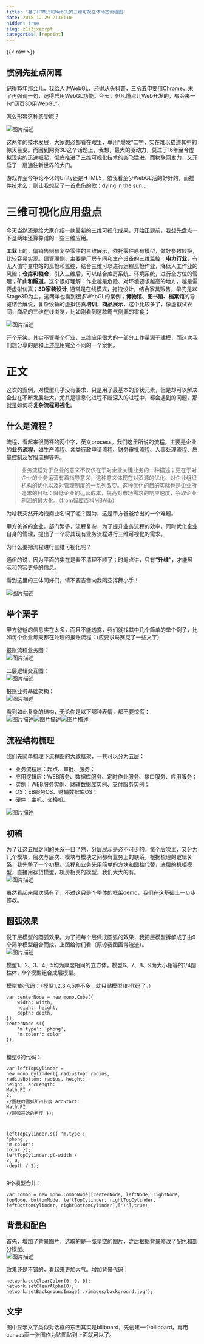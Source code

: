 ```yaml
---
title: '基于HTML5和WebGL的三维可视立体动态流程图' 
date: 2018-12-29 2:30:10
hidden: true
slug: z1s3jxecrpf
categories: [reprint]
---
```


{{< raw >}}

                    
<h2 id="articleHeader0">惯例先扯点闲篇</h2>
<p>记得15年那会儿，我给人讲WebGL，还得从头科普，三令五申要用Chrome，末了再强调一句，记得启用WebGL功能。今天，但凡懂点儿Web开发的，都会来一句“网页3D用WebGL”。</p>
<p>怎么形容这种感受呢？</p>
<p><span class="img-wrap"><img data-src="/img/bVWrUS?w=255&amp;h=255" src="https://static.alili.tech/img/bVWrUS?w=255&amp;h=255" alt="图片描述" title="图片描述" style="cursor: pointer; display: inline;"></span></p>
<p>这两年的技术发展，大家想必都看在眼里，单用“爆发”二字，实在难以描述其中的惊天巨变。而回到网页3D这个话题上，我想，最大的驱动力，莫过于16年至今虚拟现实的迅速崛起，彻底推进了三维可视化技术的突飞猛进，而物联网发力，又开启了一扇通往新世界的大门。</p>
<p>游戏界至今争论不休的Unity还是HTML5，依我看至少WebGL活的好好的，而插件技术么，则让我想起了一首悲伤的歌：dying in the sun…</p>
<h1 id="articleHeader1">三维可视化应用盘点</h1>
<p>今天当然还是给大家介绍一款最新的三维可视化成果，开始正题前，我想先盘点一下这两年还算靠谱的一些三维应用。</p>
<p><strong>工业</strong>上的，偏销售侧有复杂零件的三维展示，依托零件原有模型，做好参数转换，比较容易实现。偏管理侧，主要是厂房车间和生产设备的三维监控；<strong>电力行业</strong>，有无人值守变电站的巡检和监控，结合三维可以进行远程巡检作业，降低人工作业的风险；<strong>仓库和粮仓</strong>，引入三维后，可以结合库房系统、环境系统，进行全方位的管理；<strong>矿山和隧道</strong>，这个很好理解：作业越是危险、对环境要求越高的地方，越是需要虚拟仿真；<strong>3D家装设计</strong>, 通常是在线模式，拖拽设计，结合家具贩售，早先是以Stage3D为主，这两年也看到很多WebGL的案例；<strong>博物馆、图书馆、档案馆</strong>的导览结合解说，复杂设备的虚拟仿真<strong>培训</strong>，<strong>商品展示</strong>，这个比较多了，像虚拟试衣间，商品的三维在线浏览，比如刚看到这款霸气侧漏的零食：</p>
<p><span class="img-wrap"><img data-src="/img/bVWrWy?w=1270&amp;h=855" src="https://static.alili.tech/img/bVWrWy?w=1270&amp;h=855" alt="图片描述" title="图片描述" style="cursor: pointer; display: inline;"></span></p>
<p>开个玩笑。其实不管哪个行业，三维应用很大的一部分工作量源于建模，而这次我们想分享的是和上述应用完全不同的一个案例。</p>
<h1 id="articleHeader2">正文</h1>
<p>这次的案例，对模型几乎没有要求，只是用了最基本的形状元素，但是却可以解决企业在不断发展壮大，尤其是信息化进程不断深入的过程中，都会遇到的问题，那就是如何将<strong>复杂流程可视化</strong>。</p>
<h2 id="articleHeader3">什么是流程？</h2>
<p>流程，看起来很简答的两个字，英文process。我们这里所说的流程，主要是企业的<strong>业务流程</strong>，如生产流程、各类行政申请流程、财务审批流程、人事处理流程、质量控制及客服流程等等。</p>
<blockquote><p>业务流程对于企业的意义不仅仅在于对企业关键业务的一种描述；更在于对企业的业务运营有着指导意义，这种意义体现在对资源的优化、对企业组织机构的优化以及对管理制度的一系列改变。这种优化的目的实际也是企业所追求的目标：降低企业的运营成本，提高对市场需求的响应速度，争取企业利润的最大化。（from智库百科MBAlib）</p></blockquote>
<p>为啥我突然开始拽商业名词了呢？因为，这是甲方爸爸给出的一个难题。</p>
<p>甲方爸爸的企业，部门繁多，流程复杂，为了提升业务流程的效率，同时优化企业自身的管理，提出了一个将其现有业务流程进行三维可视化的需求。</p>
<p>为什么要把流程进行三维可视化呢？</p>
<p>通俗的说，因为平面的实在是看不清理不顺了；时髦点讲，只有<strong>“升维”</strong>，才能展示和包容更多的信息。</p>
<p>看到这里的三体同好们，请不要吝啬向我隔空挥舞小手！</p>
<p><span class="img-wrap"><img data-src="/img/bVWrZO?w=240&amp;h=240" src="https://static.alili.tech/img/bVWrZO?w=240&amp;h=240" alt="图片描述" title="图片描述" style="cursor: pointer;"></span></p>
<h2 id="articleHeader4">举个栗子</h2>
<p>甲方爸爸的信息实在太多，而且不能透露，我们就找其中几个简单的举个例子，比如每个企业每天都在处理的报账流程：(应要求马赛克了一些文字）</p>
<p>报账流程业务图：<br><span class="img-wrap"><img data-src="/img/bVWW86?w=585&amp;h=586" src="https://static.alili.tech/img/bVWW86?w=585&amp;h=586" alt="图片描述" title="图片描述" style="cursor: pointer;"></span></p>
<p>二层逻辑交互图：<br><span class="img-wrap"><img data-src="/img/bVWW9a?w=800&amp;h=608" src="https://static.alili.tech/img/bVWW9a?w=800&amp;h=608" alt="图片描述" title="图片描述" style="cursor: pointer; display: inline;"></span></p>
<p>报账业务基础架构：<br><span class="img-wrap"><img data-src="/img/bVWW9h?w=512&amp;h=712" src="https://static.alili.tech/img/bVWW9h?w=512&amp;h=712" alt="图片描述" title="图片描述" style="cursor: pointer; display: inline;"></span></p>
<p>看到如此复杂的结构，无论你是以下哪种表情，都不要惊慌：<br><span class="img-wrap"><img data-src="/img/bVWr5i?w=166&amp;h=134" src="https://static.alili.tech/img/bVWr5i?w=166&amp;h=134" alt="图片描述" title="图片描述" style="cursor: pointer; display: inline;"></span><span class="img-wrap"><img data-src="/img/bVWr4D?w=154&amp;h=134" src="https://static.alili.tech/img/bVWr4D?w=154&amp;h=134" alt="图片描述" title="图片描述" style="cursor: pointer; display: inline;"></span><span class="img-wrap"><img data-src="/img/bVWr5m?w=136&amp;h=134" src="https://static.alili.tech/img/bVWr5m?w=136&amp;h=134" alt="图片描述" title="图片描述" style="cursor: pointer; display: inline;"></span></p>
<h2 id="articleHeader5">流程结构梳理</h2>
<p>我们先简单梳理下流程图的大致框架，一共可以分为五层：</p>
<ul>
<li>业务流程层：起点、审批、服务；</li>
<li>应用逻辑层：WEB服务、数据库服务、定时作业服务、接口服务、应用服务；</li>
<li>实例：WEB服务实例、财辅数据库实例、支付服务实例；</li>
<li>OS：EB服务OS、财辅数据库OS；</li>
<li>硬件：主机、交换机。</li>
</ul>
<p><span class="img-wrap"><img data-src="/img/bVWr7F?w=255&amp;h=255" src="https://static.alili.tech/img/bVWr7F?w=255&amp;h=255" alt="图片描述" title="图片描述" style="cursor: pointer;"></span></p>
<h2 id="articleHeader6">初稿</h2>
<p>为了让这五层之间的关系一目了然，分层展示是必不可少的。每个层次里，又分为几个模块，层次与层次、模块与模块之间都有业务上的联系。根据梳理的逻辑关系，我先整了一个初稿。流程和业务先用简单的方块和圆柱代替，底层的机柜模型，直接用存货模型，机房相关的模型，我们大大的有。<br><span class="img-wrap"><img data-src="/img/bVU4KI?w=1347&amp;h=614" src="https://static.alili.tech/img/bVU4KI?w=1347&amp;h=614" alt="图片描述" title="图片描述" style="cursor: pointer;"></span></p>
<p>虽然看起来层次感有了，不过这只是个整体的框架demo，我们在这基础上一步步修改。</p>
<h2 id="articleHeader7">圆弧效果</h2>
<p>说下层模型的圆弧效果。为了把每个层做成圆弧的效果，我把层模型拆解成了由9个简单模型组合而成，上图给你们看（原谅我图画得渣渣）。<br><span class="img-wrap"><img data-src="/img/bVU7cW?w=1043&amp;h=437" src="https://static.alili.tech/img/bVU7cW?w=1043&amp;h=437" alt="图片描述" title="图片描述" style="cursor: pointer;"></span></p>
<p>模型1、2、3、4、5均为厚度相同的立方体，模型6、7、8、9为大小相等的1/4圆柱体，9个模型组合成层模型。</p>
<p>模型1的代码：（模型1,2,3,4,5差不多，就只贴模型1的代码了。）</p>
<div class="widget-codetool" style="display:none;">
      <div class="widget-codetool--inner">
      <span class="selectCode code-tool" data-toggle="tooltip" data-placement="top" title="" data-original-title="全选"></span>
      <span type="button" class="copyCode code-tool" data-toggle="tooltip" data-placement="top" data-clipboard-text="var centerNode = new mono.Cube({
    width: width,
    height: height,
    depth: depth,
});
centerNode.s({
    'm.type': 'phong',
    'm.color': color
});
    " title="" data-original-title="复制"></span>
      <span type="button" class="saveToNote code-tool" data-toggle="tooltip" data-placement="top" title="" data-original-title="放进笔记"></span>
      </div>
      </div><pre class="hljs maxima"><code><span class="hljs-built_in">var</span> centerNode = <span class="hljs-built_in">new</span> <span class="hljs-built_in">mono</span>.Cube({
    <span class="hljs-built_in">width</span>: <span class="hljs-built_in">width</span>,
    <span class="hljs-built_in">height</span>: <span class="hljs-built_in">height</span>,
    depth: depth,
});
centerNode.s({
    'm.type': 'phong',
    'm.<span class="hljs-built_in">color</span>': <span class="hljs-built_in">color</span>
});
    </code></pre>
<p>模型6的代码：</p>
<div class="widget-codetool" style="display:none;">
      <div class="widget-codetool--inner">
      <span class="selectCode code-tool" data-toggle="tooltip" data-placement="top" title="" data-original-title="全选"></span>
      <span type="button" class="copyCode code-tool" data-toggle="tooltip" data-placement="top" data-clipboard-text="var leftTopCylinder = new mono.Cylinder({
    radiusTop: radius,
    radiusBottom: radius,
    height: height,
    arcLength: Math.PI / 2, //圆柱的圆弧所占长度
    arcStart: Math.PI //圆弧开始的角度
});
    
leftTopCylinder.s({
    'm.type': 'phong',
    'm.color': color
});
leftTopCylinder.p(-width / 2, 0, -depth / 2);" title="" data-original-title="复制"></span>
      <span type="button" class="saveToNote code-tool" data-toggle="tooltip" data-placement="top" title="" data-original-title="放进笔记"></span>
      </div>
      </div><pre class="hljs processing"><code>var leftTopCylinder = <span class="hljs-keyword">new</span> mono.Cylinder({
    radiusTop: radius,
    radiusBottom: radius,
    <span class="hljs-built_in">height</span>: <span class="hljs-built_in">height</span>,
    arcLength: Math.<span class="hljs-literal">PI</span> / <span class="hljs-number">2</span>, <span class="hljs-comment">//圆柱的圆弧所占长度</span>
    arcStart: Math.<span class="hljs-literal">PI</span> <span class="hljs-comment">//圆弧开始的角度</span>
});
    
leftTopCylinder.s({
    <span class="hljs-string">'m.type'</span>: <span class="hljs-string">'phong'</span>,
    <span class="hljs-string">'m.color'</span>: <span class="hljs-built_in">color</span>
});
leftTopCylinder.p(-<span class="hljs-built_in">width</span> / <span class="hljs-number">2</span>, <span class="hljs-number">0</span>, -depth / <span class="hljs-number">2</span>);</code></pre>
<p>9个模型合并：</p>
<div class="widget-codetool" style="display:none;">
      <div class="widget-codetool--inner">
      <span class="selectCode code-tool" data-toggle="tooltip" data-placement="top" title="" data-original-title="全选"></span>
      <span type="button" class="copyCode code-tool" data-toggle="tooltip" data-placement="top" data-clipboard-text="var combo = new mono.ComboNode([centerNode, leftNode, rightNode, topNode, bottomNode, leftTopCylinder, rightTopCylinder, leftBottomCylinder, rightBottomCylinder],['+'],true);" title="" data-original-title="复制"></span>
      <span type="button" class="saveToNote code-tool" data-toggle="tooltip" data-placement="top" title="" data-original-title="放进笔记"></span>
      </div>
      </div><pre class="hljs haxe"><code style="word-break: break-word; white-space: initial;"><span class="hljs-keyword">var</span> combo = <span class="hljs-keyword">new</span> <span class="hljs-type">mono</span>.ComboNode([centerNode, leftNode, rightNode, topNode, bottomNode, leftTopCylinder, rightTopCylinder, leftBottomCylinder, rightBottomCylinder],[<span class="hljs-string">'+'</span>],<span class="hljs-literal">true</span>);</code></pre>
<h2 id="articleHeader8">背景和配色</h2>
<p>首先，增加了背景图片，选取的是一张星空的图片，之后根据背景修改了配色和部分模型。<br><span class="img-wrap"><img data-src="/img/bVWXa0?w=800&amp;h=405" src="https://static.alili.tech/img/bVWXa0?w=800&amp;h=405" alt="图片描述" title="图片描述" style="cursor: pointer;"></span></p>
<p>效果还是不错的，看起来更加大气。增加背景代码：</p>
<div class="widget-codetool" style="display:none;">
      <div class="widget-codetool--inner">
      <span class="selectCode code-tool" data-toggle="tooltip" data-placement="top" title="" data-original-title="全选"></span>
      <span type="button" class="copyCode code-tool" data-toggle="tooltip" data-placement="top" data-clipboard-text="network.setClearColor(0, 0, 0);
network.setClearAlpha(0);
network.setBackgroundImage('./images/background.jpg');" title="" data-original-title="复制"></span>
      <span type="button" class="saveToNote code-tool" data-toggle="tooltip" data-placement="top" title="" data-original-title="放进笔记"></span>
      </div>
      </div><pre class="hljs less"><code><span class="hljs-selector-tag">network</span><span class="hljs-selector-class">.setClearColor</span>(<span class="hljs-number">0</span>, <span class="hljs-number">0</span>, <span class="hljs-number">0</span>);
<span class="hljs-selector-tag">network</span><span class="hljs-selector-class">.setClearAlpha</span>(<span class="hljs-number">0</span>);
<span class="hljs-selector-tag">network</span><span class="hljs-selector-class">.setBackgroundImage</span>(<span class="hljs-string">'./images/background.jpg'</span>);</code></pre>
<h2 id="articleHeader9">文字</h2>
<p>图中显示文字类似对话框的东西其实是billboard，先创建一个billboard，再用canvas画一张图作为贴图贴到上面就可以了。</p>
<div class="widget-codetool" style="display:none;">
      <div class="widget-codetool--inner">
      <span class="selectCode code-tool" data-toggle="tooltip" data-placement="top" title="" data-original-title="全选"></span>
      <span type="button" class="copyCode code-tool" data-toggle="tooltip" data-placement="top" data-clipboard-text="var billboard = new mono.Billboard();
var canvas = document.createElement('canvas');
    var context = canvas.getContext('2d');
    context.font = &quot;130px 微软雅黑&quot;;

    var array = [];
    if (text.indexOf(&quot;\n&quot;)) {
        array = text.split(&quot;\n&quot;);
    } else {
        array = [text]
    }
    var length = 0;
    for (var i = 0; i < array.length; i++) {
        if (i == 0) {
            length = context.measureText(array[i]).width;
        } else {
            length = Math.max(context.measureText(array[i]).width, length);
        }
    }

    var size = mono.Utils.getMaxTextSize(array, context.font);
    var width = mono.Utils.nextPowerOfTwo(length);
    var oHeight = size.height;
    var arrowHeight = 40;
    var arrowWidth = 80;
    var height = mono.Utils.nextPowerOfTwo(oHeight + arrowHeight);

    canvas.height = height;
    canvas.width = width;
    var lineHeight =(height - arrowHeight - 40) / array.length;
    var oLineHeight = oHeight / array.length;
    var radius = width / 16;

    var context = canvas.getContext('2d');
    context.globalAlpha = 0.9;
    context.fillStyle = bgColor;
    context.save();
    context.beginPath();
    context.moveTo(radius + 10, 10);
    context.lineTo(width - radius - 10, 10);
    context.arcTo(width - 10, 10, width - 10, radius + 10, radius);
    context.lineTo(width - 10, height - arrowHeight - radius - 10);
    context.arcTo(width - 10, height - arrowHeight - 10, width - radius -10, height - arrowHeight - 10, radius);
    context.lineTo(width / 2 + arrowWidth / 2 - 10, height - arrowHeight - 10);
    context.lineTo(width / 2 - 10, height - 10);
    context.lineTo(width / 2 - arrowWidth / 2 - 10, height - arrowHeight - 10);
    context.lineTo(radius + 10, height - arrowHeight - 10);
    context.arcTo(10, height - arrowHeight - 10, 10, height - arrowHeight - radius - 10, radius);
    context.lineTo(10, radius + 10);
    context.arcTo(10, 10, radius + 10, 10, radius);
    context.closePath();
    context.fill();
    context.globalAlpha = 1;
    context.lineWidth = 10;
    context.strokeStyle = bgColor;
    context.stroke();
    context.restore();

    context.fillStyle = fontColor;
    context.textBaseline = 'middle';
    context.font = &quot;120px 微软雅黑&quot;;
    for (var i = 0; i < array.length; i++) {
        var text = array[i];
        length = context.measureText(text).width;
        context.fillText(text, (width - length) / 2, lineHeight * (i + 0.5));
    }
    billboard.s({
        'm.texture.image': canvas,
        'm.texture.offset': new mono.Vec2(0, 0.005),
        'm.texture.anisotropy': 8,
        'm.alignment': mono.BillboardAlignment.bottomCenter
    });" title="" data-original-title="复制"></span>
      <span type="button" class="saveToNote code-tool" data-toggle="tooltip" data-placement="top" title="" data-original-title="放进笔记"></span>
      </div>
      </div><pre class="hljs maxima"><code><span class="hljs-built_in">var</span> billboard = <span class="hljs-built_in">new</span> <span class="hljs-built_in">mono</span>.Billboard();
<span class="hljs-built_in">var</span> canvas = document.createElement('canvas');
    <span class="hljs-built_in">var</span> <span class="hljs-built_in">context</span> = canvas.getContext('2d');
    <span class="hljs-built_in">context</span>.<span class="hljs-built_in">font</span> = <span class="hljs-string">"130px 微软雅黑"</span>;

    <span class="hljs-built_in">var</span> <span class="hljs-built_in">array</span> = [];
    <span class="hljs-keyword">if</span> (text.indexOf(<span class="hljs-string">"\n"</span>)) {
        <span class="hljs-built_in">array</span> = text.<span class="hljs-built_in">split</span>(<span class="hljs-string">"\n"</span>);
    } <span class="hljs-keyword">else</span> {
        <span class="hljs-built_in">array</span> = [text]
    }
    <span class="hljs-built_in">var</span> <span class="hljs-built_in">length</span> = <span class="hljs-number">0</span>;
    <span class="hljs-keyword">for</span> (<span class="hljs-built_in">var</span> i = <span class="hljs-number">0</span>; i &lt; <span class="hljs-built_in">array</span>.<span class="hljs-built_in">length</span>; i++) {
        <span class="hljs-keyword">if</span> (i == <span class="hljs-number">0</span>) {
            <span class="hljs-built_in">length</span> = <span class="hljs-built_in">context</span>.measureText(<span class="hljs-built_in">array</span>[i]).<span class="hljs-built_in">width</span>;
        } <span class="hljs-keyword">else</span> {
            <span class="hljs-built_in">length</span> = Math.<span class="hljs-built_in">max</span>(<span class="hljs-built_in">context</span>.measureText(<span class="hljs-built_in">array</span>[i]).<span class="hljs-built_in">width</span>, <span class="hljs-built_in">length</span>);
        }
    }

    <span class="hljs-built_in">var</span> size = <span class="hljs-built_in">mono</span>.Utils.getMaxTextSize(<span class="hljs-built_in">array</span>, <span class="hljs-built_in">context</span>.<span class="hljs-built_in">font</span>);
    <span class="hljs-built_in">var</span> <span class="hljs-built_in">width</span> = <span class="hljs-built_in">mono</span>.Utils.nextPowerOfTwo(<span class="hljs-built_in">length</span>);
    <span class="hljs-built_in">var</span> oHeight = size.<span class="hljs-built_in">height</span>;
    <span class="hljs-built_in">var</span> arrowHeight = <span class="hljs-number">40</span>;
    <span class="hljs-built_in">var</span> arrowWidth = <span class="hljs-number">80</span>;
    <span class="hljs-built_in">var</span> <span class="hljs-built_in">height</span> = <span class="hljs-built_in">mono</span>.Utils.nextPowerOfTwo(oHeight + arrowHeight);

    canvas.<span class="hljs-built_in">height</span> = <span class="hljs-built_in">height</span>;
    canvas.<span class="hljs-built_in">width</span> = <span class="hljs-built_in">width</span>;
    <span class="hljs-built_in">var</span> lineHeight =(<span class="hljs-built_in">height</span> - arrowHeight - <span class="hljs-number">40</span>) / <span class="hljs-built_in">array</span>.<span class="hljs-built_in">length</span>;
    <span class="hljs-built_in">var</span> oLineHeight = oHeight / <span class="hljs-built_in">array</span>.<span class="hljs-built_in">length</span>;
    <span class="hljs-built_in">var</span> <span class="hljs-built_in">radius</span> = <span class="hljs-built_in">width</span> / <span class="hljs-number">16</span>;

    <span class="hljs-built_in">var</span> <span class="hljs-built_in">context</span> = canvas.getContext('2d');
    <span class="hljs-built_in">context</span>.globalAlpha = <span class="hljs-number">0.9</span>;
    <span class="hljs-built_in">context</span>.fillStyle = bgColor;
    <span class="hljs-built_in">context</span>.<span class="hljs-built_in">save</span>();
    <span class="hljs-built_in">context</span>.beginPath();
    <span class="hljs-built_in">context</span>.moveTo(<span class="hljs-built_in">radius</span> + <span class="hljs-number">10</span>, <span class="hljs-number">10</span>);
    <span class="hljs-built_in">context</span>.lineTo(<span class="hljs-built_in">width</span> - <span class="hljs-built_in">radius</span> - <span class="hljs-number">10</span>, <span class="hljs-number">10</span>);
    <span class="hljs-built_in">context</span>.arcTo(<span class="hljs-built_in">width</span> - <span class="hljs-number">10</span>, <span class="hljs-number">10</span>, <span class="hljs-built_in">width</span> - <span class="hljs-number">10</span>, <span class="hljs-built_in">radius</span> + <span class="hljs-number">10</span>, <span class="hljs-built_in">radius</span>);
    <span class="hljs-built_in">context</span>.lineTo(<span class="hljs-built_in">width</span> - <span class="hljs-number">10</span>, <span class="hljs-built_in">height</span> - arrowHeight - <span class="hljs-built_in">radius</span> - <span class="hljs-number">10</span>);
    <span class="hljs-built_in">context</span>.arcTo(<span class="hljs-built_in">width</span> - <span class="hljs-number">10</span>, <span class="hljs-built_in">height</span> - arrowHeight - <span class="hljs-number">10</span>, <span class="hljs-built_in">width</span> - <span class="hljs-built_in">radius</span> -<span class="hljs-number">10</span>, <span class="hljs-built_in">height</span> - arrowHeight - <span class="hljs-number">10</span>, <span class="hljs-built_in">radius</span>);
    <span class="hljs-built_in">context</span>.lineTo(<span class="hljs-built_in">width</span> / <span class="hljs-number">2</span> + arrowWidth / <span class="hljs-number">2</span> - <span class="hljs-number">10</span>, <span class="hljs-built_in">height</span> - arrowHeight - <span class="hljs-number">10</span>);
    <span class="hljs-built_in">context</span>.lineTo(<span class="hljs-built_in">width</span> / <span class="hljs-number">2</span> - <span class="hljs-number">10</span>, <span class="hljs-built_in">height</span> - <span class="hljs-number">10</span>);
    <span class="hljs-built_in">context</span>.lineTo(<span class="hljs-built_in">width</span> / <span class="hljs-number">2</span> - arrowWidth / <span class="hljs-number">2</span> - <span class="hljs-number">10</span>, <span class="hljs-built_in">height</span> - arrowHeight - <span class="hljs-number">10</span>);
    <span class="hljs-built_in">context</span>.lineTo(<span class="hljs-built_in">radius</span> + <span class="hljs-number">10</span>, <span class="hljs-built_in">height</span> - arrowHeight - <span class="hljs-number">10</span>);
    <span class="hljs-built_in">context</span>.arcTo(<span class="hljs-number">10</span>, <span class="hljs-built_in">height</span> - arrowHeight - <span class="hljs-number">10</span>, <span class="hljs-number">10</span>, <span class="hljs-built_in">height</span> - arrowHeight - <span class="hljs-built_in">radius</span> - <span class="hljs-number">10</span>, <span class="hljs-built_in">radius</span>);
    <span class="hljs-built_in">context</span>.lineTo(<span class="hljs-number">10</span>, <span class="hljs-built_in">radius</span> + <span class="hljs-number">10</span>);
    <span class="hljs-built_in">context</span>.arcTo(<span class="hljs-number">10</span>, <span class="hljs-number">10</span>, <span class="hljs-built_in">radius</span> + <span class="hljs-number">10</span>, <span class="hljs-number">10</span>, <span class="hljs-built_in">radius</span>);
    <span class="hljs-built_in">context</span>.closePath();
    <span class="hljs-built_in">context</span>.fill();
    <span class="hljs-built_in">context</span>.globalAlpha = <span class="hljs-number">1</span>;
    <span class="hljs-built_in">context</span>.lineWidth = <span class="hljs-number">10</span>;
    <span class="hljs-built_in">context</span>.strokeStyle = bgColor;
    <span class="hljs-built_in">context</span>.stroke();
    <span class="hljs-built_in">context</span>.restore();

    <span class="hljs-built_in">context</span>.fillStyle = fontColor;
    <span class="hljs-built_in">context</span>.textBaseline = 'middle';
    <span class="hljs-built_in">context</span>.<span class="hljs-built_in">font</span> = <span class="hljs-string">"120px 微软雅黑"</span>;
    <span class="hljs-keyword">for</span> (<span class="hljs-built_in">var</span> i = <span class="hljs-number">0</span>; i &lt; <span class="hljs-built_in">array</span>.<span class="hljs-built_in">length</span>; i++) {
        <span class="hljs-built_in">var</span> text = <span class="hljs-built_in">array</span>[i];
        <span class="hljs-built_in">length</span> = <span class="hljs-built_in">context</span>.measureText(text).<span class="hljs-built_in">width</span>;
        <span class="hljs-built_in">context</span>.fillText(text, (<span class="hljs-built_in">width</span> - <span class="hljs-built_in">length</span>) / <span class="hljs-number">2</span>, lineHeight * (i + <span class="hljs-number">0.5</span>));
    }
    billboard.s({
        'm.texture.<span class="hljs-built_in">image</span>': canvas,
        'm.texture.offset': <span class="hljs-built_in">new</span> <span class="hljs-built_in">mono</span>.Vec2(<span class="hljs-number">0</span>, <span class="hljs-number">0.005</span>),
        'm.texture.anisotropy': <span class="hljs-number">8</span>,
        'm.alignment': <span class="hljs-built_in">mono</span>.BillboardAlignment.bottomCenter
    });</code></pre>
<h2 id="articleHeader10">obj模型</h2>
<p><span class="img-wrap"><img data-src="/img/bVU7pG?w=604&amp;h=191" src="https://static.alili.tech/img/bVU7pG?w=604&amp;h=191" alt="图片描述" title="图片描述" style="cursor: pointer;"></span></p>
<p>这两种属于obj模型，是设计小姐姐做的，然后我们通过make.Default.register函数定义模型，通过make.Default.load函数加载使用模型。</p>
<p>为了使效果更逼真，我们给模型做了环境贴图。</p>
<div class="widget-codetool" style="display:none;">
      <div class="widget-codetool--inner">
      <span class="selectCode code-tool" data-toggle="tooltip" data-placement="top" title="" data-original-title="全选"></span>
      <span type="button" class="copyCode code-tool" data-toggle="tooltip" data-placement="top" data-clipboard-text=" object3d.setStyle('m.envmap.image', make.Default.getEnvMap('envmap5'));" title="" data-original-title="复制"></span>
      <span type="button" class="saveToNote code-tool" data-toggle="tooltip" data-placement="top" title="" data-original-title="放进笔记"></span>
      </div>
      </div><pre class="hljs autoit"><code style="word-break: break-word; white-space: initial;"> object3d.setStyle(<span class="hljs-string">'m.envmap.image'</span>, make.<span class="hljs-keyword">Default</span>.getEnvMap(<span class="hljs-string">'envmap5'</span>))<span class="hljs-comment">;</span></code></pre>
<p><span class="img-wrap"><img data-src="/img/bVU7o4?w=510&amp;h=260" src="https://static.alili.tech/img/bVU7o4?w=510&amp;h=260" alt="图片描述" title="图片描述" style="cursor: pointer;"></span></p>
<h2 id="articleHeader11">动画</h2>
<p>单纯的静态图看起来有些单调，所以我们给连线加了动画效果：找一张一半透明一半有颜色的图片，作为贴图贴在连线上，利用动画函数使贴图不断平移，就实现了下面的效果。<br><span class="img-wrap"><img data-src="/img/bVU5xn?w=308&amp;h=219" src="https://static.alili.tech/img/bVU5xn?w=308&amp;h=219" alt="图片描述" title="图片描述" style="cursor: pointer;"></span></p>
<h2 id="articleHeader12">实体模型</h2>
<p>最底层的模型采用了实体模型，真实感更强：<br><span class="img-wrap"><img data-src="/img/bVU7sJ?w=400&amp;h=287" src="https://static.alili.tech/img/bVU7sJ?w=400&amp;h=287" alt="图片描述" title="图片描述" style="cursor: pointer;"></span></p>
<h2 id="articleHeader13">嵌套关系</h2>
<p>上面也提到过，层与层、层内各个模块中之间存在错综复杂的多层嵌套关系，为了展现这种关系，那肯定就要连线，话不多说，直接上图。<br><span class="img-wrap"><img data-src="/img/bVWXbe?w=800&amp;h=589" src="https://static.alili.tech/img/bVWXbe?w=800&amp;h=589" alt="图片描述" title="图片描述" style="cursor: pointer;"></span></p>
<p>线的类型有两种，层与层之间的连线类型是link，每层模块之间的连线类型是pathLink，创建pathLInk代码如下：</p>
<div class="widget-codetool" style="display:none;">
      <div class="widget-codetool--inner">
      <span class="selectCode code-tool" data-toggle="tooltip" data-placement="top" title="" data-original-title="全选"></span>
      <span type="button" class="copyCode code-tool" data-toggle="tooltip" data-placement="top" data-clipboard-text="createPathLink: function (data) {
    var box = main.sceneManager.getDataBox();
    var fromNode = main.sceneManager.getNodeByDataOrId(data.fromId);
    var toNode = main.sceneManager.getNodeByDataOrId(data.toId);
    var radius = data.path.radius || 3;
    var color = data.path.color || 'yellow';
    var endCap = data.path.endCap;
    var startCap = data.path.startCap;
    var linkType = data.routeType;
    var flow = data.path.flow || '';
    var workflowId = data.workflowId || ''; 
    if (fromNode &amp;&amp; toNode) {
        var link = new mono.PathLink(fromNode, toNode, data.id);
        var plength = link.getPath().getLength();
        link.setRadius(radius);
        link.s({
            'm.type': 'phong',
            'm.color': color,
            'm.ambient': color
        });
        link.workflowId = workflowId;
        if (endCap) {
            var endCapSize = data.path.endCapSize || 10;
            var endCapR = data.path.endCapR || 2;
            link.setEndCap(endCap);
            link.setEndCapSize(endCapSize);
            link.setEndCapR(endCapR);
        }
        if (startCap) {
            var startCapSize = data.path.startCapSize || 10;
            var startCapR = data.path.startCapR || 2;
            link.setStartCap(startCap);
            link.setStartCapSize(startCapSize);
            link.setStartCapR(startCapR);
        }
        if (linkType) {
            link.setLinkType(linkType);
        }
        box.add(link);
    }
}" title="" data-original-title="复制"></span>
      <span type="button" class="saveToNote code-tool" data-toggle="tooltip" data-placement="top" title="" data-original-title="放进笔记"></span>
      </div>
      </div><pre class="hljs lasso"><code>createPathLink: function (<span class="hljs-built_in">data</span>) {
    <span class="hljs-built_in">var</span> box = main.sceneManager.getDataBox();
    <span class="hljs-built_in">var</span> fromNode = main.sceneManager.getNodeByDataOrId(<span class="hljs-built_in">data</span>.fromId);
    <span class="hljs-built_in">var</span> toNode = main.sceneManager.getNodeByDataOrId(<span class="hljs-built_in">data</span>.toId);
    <span class="hljs-built_in">var</span> radius = <span class="hljs-built_in">data</span>.path.radius || <span class="hljs-number">3</span>;
    <span class="hljs-built_in">var</span> color = <span class="hljs-built_in">data</span>.path.color || <span class="hljs-string">'yellow'</span>;
    <span class="hljs-built_in">var</span> endCap = <span class="hljs-built_in">data</span>.path.endCap;
    <span class="hljs-built_in">var</span> startCap = <span class="hljs-built_in">data</span>.path.startCap;
    <span class="hljs-built_in">var</span> linkType = <span class="hljs-built_in">data</span>.routeType;
    <span class="hljs-built_in">var</span> flow = <span class="hljs-built_in">data</span>.path.flow || <span class="hljs-string">''</span>;
    <span class="hljs-built_in">var</span> workflowId = <span class="hljs-built_in">data</span>.workflowId || <span class="hljs-string">''</span>; 
    <span class="hljs-keyword">if</span> (fromNode &amp;&amp; toNode) {
        <span class="hljs-built_in">var</span> <span class="hljs-keyword">link</span> = <span class="hljs-literal">new</span> mono.PathLink(fromNode, toNode, <span class="hljs-built_in">data</span>.id);
        <span class="hljs-built_in">var</span> plength = <span class="hljs-keyword">link</span>.getPath().getLength();
        <span class="hljs-keyword">link</span>.setRadius(radius);
        <span class="hljs-keyword">link</span>.s({
            <span class="hljs-string">'m.type'</span>: <span class="hljs-string">'phong'</span>,
            <span class="hljs-string">'m.color'</span>: color,
            <span class="hljs-string">'m.ambient'</span>: color
        });
        <span class="hljs-keyword">link</span>.workflowId = workflowId;
        <span class="hljs-keyword">if</span> (endCap) {
            <span class="hljs-built_in">var</span> endCapSize = <span class="hljs-built_in">data</span>.path.endCapSize || <span class="hljs-number">10</span>;
            <span class="hljs-built_in">var</span> endCapR = <span class="hljs-built_in">data</span>.path.endCapR || <span class="hljs-number">2</span>;
            <span class="hljs-keyword">link</span>.setEndCap(endCap);
            <span class="hljs-keyword">link</span>.setEndCapSize(endCapSize);
            <span class="hljs-keyword">link</span>.setEndCapR(endCapR);
        }
        <span class="hljs-keyword">if</span> (startCap) {
            <span class="hljs-built_in">var</span> startCapSize = <span class="hljs-built_in">data</span>.path.startCapSize || <span class="hljs-number">10</span>;
            <span class="hljs-built_in">var</span> startCapR = <span class="hljs-built_in">data</span>.path.startCapR || <span class="hljs-number">2</span>;
            <span class="hljs-keyword">link</span>.setStartCap(startCap);
            <span class="hljs-keyword">link</span>.setStartCapSize(startCapSize);
            <span class="hljs-keyword">link</span>.setStartCapR(startCapR);
        }
        <span class="hljs-keyword">if</span> (linkType) {
            <span class="hljs-keyword">link</span>.setLinkType(linkType);
        }
        box.add(<span class="hljs-keyword">link</span>);
    }
}</code></pre>
<p>link类型连线与pathLink类型连线大体相同，之所以层与层之间选择link类型，有两个原因：一是当镜头拉近时，link类型的连线粗细不会改变，二是便于控制拐点，就是下图中的红圈处。</p>
<p><span class="img-wrap"><img data-src="/img/bVU7iI?w=148&amp;h=124" src="https://static.alili.tech/img/bVU7iI?w=148&amp;h=124" alt="图片描述" title="图片描述" style="cursor: pointer;"></span></p>
<div class="widget-codetool" style="display:none;">
      <div class="widget-codetool--inner">
      <span class="selectCode code-tool" data-toggle="tooltip" data-placement="top" title="" data-original-title="全选"></span>
      <span type="button" class="copyCode code-tool" data-toggle="tooltip" data-placement="top" data-clipboard-text="link.setLinkType('control');//control属性控制连线的拐点
link.setControls(controls);//controls为数组" title="" data-original-title="复制"></span>
      <span type="button" class="saveToNote code-tool" data-toggle="tooltip" data-placement="top" title="" data-original-title="放进笔记"></span>
      </div>
      </div><pre class="hljs lasso"><code><span class="hljs-keyword">link</span>.setLinkType(<span class="hljs-string">'control'</span>);<span class="hljs-comment">//control属性控制连线的拐点</span>
<span class="hljs-keyword">link</span>.setControls(controls);<span class="hljs-comment">//controls为数组</span></code></pre>
<p>这样就可以呈现图中的伞状效果啦。</p>
<p>为了增加点朦胧感以及让伞状效果更好，我们特意添加了一点光环，有没有感觉金光从天而降呢？此时请想象自己45°角仰望天空，金光照在脸上。<br><span class="img-wrap"><img data-src="/img/bVU58r?w=1796&amp;h=893" src="https://static.alili.tech/img/bVU58r?w=1796&amp;h=893" alt="图片描述" title="图片描述" style="cursor: pointer;"></span></p>
<h2 id="articleHeader14">流程动画</h2>
<p>基础打好，下面就可以加上动画，执行流程了。先上图：</p>
<p><span class="img-wrap"><img data-src="/img/bVU5EO?w=1393&amp;h=563" src="https://static.alili.tech/img/bVU5EO?w=1393&amp;h=563" alt="图片描述" title="图片描述" style="cursor: pointer;"></span></p>
<p>点击左边的按钮，出现图中的白色小球，沿着连线运动，完整展现整个流程步骤。当然，镜头会随着小球切换，这样小球时刻在视线正中，妈妈再也不用担心我的视线被挡住。</p>
<p>镜头切换的代码也很简单：</p>
<div class="widget-codetool" style="display:none;">
      <div class="widget-codetool--inner">
      <span class="selectCode code-tool" data-toggle="tooltip" data-placement="top" title="" data-original-title="全选"></span>
      <span type="button" class="copyCode code-tool" data-toggle="tooltip" data-placement="top" data-clipboard-text="var pos = link.getPointAt(v);
workflowSphere.p(pos);
billboard.p(pos.clone().add(new mono.Vec3(0, 250, 0)));
var camera = main.sceneManager.network3d.getCamera();
camera.lookAt(pos);
camera.p(pos.clone().sub(this._cameraOffset));" title="" data-original-title="复制"></span>
      <span type="button" class="saveToNote code-tool" data-toggle="tooltip" data-placement="top" title="" data-original-title="放进笔记"></span>
      </div>
      </div><pre class="hljs pony"><code><span class="hljs-keyword">var</span> pos = link.getPointAt(v);
workflowSphere.p(pos);
billboard.p(pos.clone().add(<span class="hljs-function"><span class="hljs-keyword">new</span> <span class="hljs-title">mono</span>.<span class="hljs-title">Vec3</span>(<span class="hljs-number">0</span>, <span class="hljs-number">250</span>, <span class="hljs-number">0</span>)));
<span class="hljs-title">var</span> <span class="hljs-title">camera</span> = <span class="hljs-title">main</span>.<span class="hljs-title">sceneManager</span>.<span class="hljs-title">network3d</span>.<span class="hljs-title">getCamera</span>();
<span class="hljs-title">camera</span>.<span class="hljs-title">lookAt</span>(pos);
<span class="hljs-title">camera</span>.<span class="hljs-title">p</span>(pos.clone().<span class="hljs-title">sub</span>(this._cameraOffset));</span></code></pre>
<h2 id="articleHeader15">数据</h2>
<p>最后聊聊数据。为了方（tou）便(lan)，我们将流程图的所有数据都存放在后台。在后端页面，可以设置流程图的结构、逻辑、流程节点的样式等。</p>
<p><span class="img-wrap"><img data-src="/img/bVU7ma?w=1857&amp;h=556" src="https://static.alili.tech/img/bVU7ma?w=1857&amp;h=556" alt="图片描述" title="图片描述" style="cursor: pointer; display: inline;"></span></p>
<p>利用Ajax获取模型数据，然后三行代码便可建造一个3D流程图系统。</p>
<div class="widget-codetool" style="display:none;">
      <div class="widget-codetool--inner">
      <span class="selectCode code-tool" data-toggle="tooltip" data-placement="top" title="" data-original-title="全选"></span>
      <span type="button" class="copyCode code-tool" data-toggle="tooltip" data-placement="top" data-clipboard-text="dataManager.addCategoryFromJson(loadData.categories);
dataManager.addDataTypeFromJson(loadData.datatypes);
dataManager.addDataFromJson(loadData.datas);" title="" data-original-title="复制"></span>
      <span type="button" class="saveToNote code-tool" data-toggle="tooltip" data-placement="top" title="" data-original-title="放进笔记"></span>
      </div>
      </div><pre class="hljs css"><code><span class="hljs-selector-tag">dataManager</span><span class="hljs-selector-class">.addCategoryFromJson</span>(<span class="hljs-selector-tag">loadData</span><span class="hljs-selector-class">.categories</span>);
<span class="hljs-selector-tag">dataManager</span><span class="hljs-selector-class">.addDataTypeFromJson</span>(<span class="hljs-selector-tag">loadData</span><span class="hljs-selector-class">.datatypes</span>);
<span class="hljs-selector-tag">dataManager</span><span class="hljs-selector-class">.addDataFromJson</span>(<span class="hljs-selector-tag">loadData</span><span class="hljs-selector-class">.datas</span>);</code></pre>
<p>同样，可以在后端页面设置连线的样式、颜色、起点、终点等等，获取到连线数据后，利用上文提到的方法便可绘制出所需要的连线。连动画的起点、走向同样可以在后端页面设置。</p>
<p>如果甲方爸爸觉得某个流程有问题，需要修改时，不要怕，默默打开后端页面改几个节点就好了。速度这么快，快夸我快夸我。</p>
<p>总而言之，只需要通过数据配置即可生成不同的三维流程，满足客户的各种需求。</p>
<p>对demo感兴趣的同学，可以给我发邮件：tw-service@servasoft.com，甲方爸爸的数据不能给你，demo还是可以给你们看一眼的。</p>
<p><span class="img-wrap"><img data-src="/img/bVWsNV?w=213&amp;h=207" src="https://static.alili.tech/img/bVWsNV?w=213&amp;h=207" alt="图片描述" title="图片描述" style="cursor: pointer; display: inline;"></span></p>

                
{{< /raw >}}

# 版权声明
本文资源来源互联网，仅供学习研究使用，版权归该资源的合法拥有者所有，

本文仅用于学习、研究和交流目的。转载请注明出处、完整链接以及原作者。

原作者若认为本站侵犯了您的版权，请联系我们，我们会立即删除！

## 原文标题
基于HTML5和WebGL的三维可视立体动态流程图

## 原文链接
[https://segmentfault.com/a/1190000011511528](https://segmentfault.com/a/1190000011511528)

